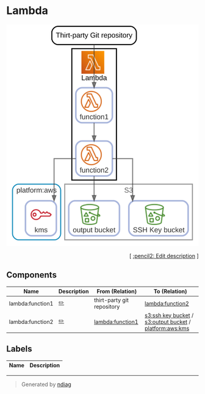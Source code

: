 # Lambda

![view](node-lambda.svg)



<p align="right">
  [ <a href="../input/ndiag.descriptions/_node-lambda.md">:pencil2: Edit description</a> ]
<p>

## Components

| Name | Description | From (Relation) | To (Relation) |
| --- | --- | --- | --- |
| lambda:function1 |  <a href="../input/ndiag.descriptions/_component-lambda_function1.md">:pencil2:</a> | thirt-party git repository | [lambda:function2](node-lambda.md) |
| lambda:function2 |  <a href="../input/ndiag.descriptions/_component-lambda_function2.md">:pencil2:</a> | [lambda:function1](node-lambda.md) | [s3:ssh key bucket](node-s3.md) / [s3:output bucket](node-s3.md) / [platform:aws:kms](layer-platform.md#platformaws) |

## Labels

| Name | Description |
| --- | --- |

---

> Generated by [ndiag](https://github.com/k1LoW/ndiag)
